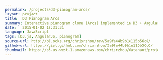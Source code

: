 ```yaml
---
permalink: /projects/d3-pianogram-arcs/
layout: project
title:  D3 Pianogram Arcs
summary: Interactive pianogram clone (Arcs) implemented in D3 + AngularJS
date:   2015-01-02 12:31:31
language: JavaScript
tags: [D3.js, AngularJS, pianogram]
source-url: http://bl.ocks.org/chrisrzhou/raw/5a9fa44b9b1e115b56c6/
github-url: https://gist.github.com/chrisrzhou/5a9fa44b9b1e115b56c6/
thumbnail: https://s3-us-west-1.amazonaws.com/chrisrzhou/datanaut/projects/d3-pianogram-arcs/thumbnail.png
---
```

